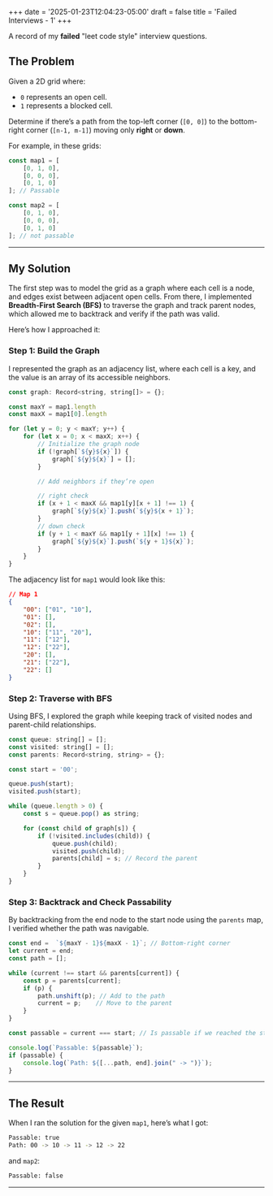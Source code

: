 +++
date = '2025-01-23T12:04:23-05:00'
draft = false
title = 'Failed Interviews - 1'
+++

A record of my **failed** "leet code style" interview questions.

## The Problem

Given a 2D grid where:
- `0` represents an open cell.
- `1` represents a blocked cell.

Determine if there’s a path from the top-left corner (`[0, 0]`) to the bottom-right corner (`[n-1, m-1]`) moving only **right** or **down**. 

For example, in these grids:

```javascript
const map1 = [
    [0, 1, 0],
    [0, 0, 0],
    [0, 1, 0]
]; // Passable

const map2 = [
    [0, 1, 0],
    [0, 0, 0],
    [0, 1, 0]
]; // not passable
```

---

## My Solution

The first step was to model the grid as a graph where each cell is a node, and edges exist between adjacent open cells. From there, I implemented **Breadth-First Search (BFS)** to traverse the graph and track parent nodes, which allowed me to backtrack and verify if the path was valid.

Here’s how I approached it:

### Step 1: Build the Graph

I represented the graph as an adjacency list, where each cell is a key, and the value is an array of its accessible neighbors.

```javascript
const graph: Record<string, string[]> = {};

const maxY = map1.length
const maxX = map1[0].length 

for (let y = 0; y < maxY; y++) {
    for (let x = 0; x < maxX; x++) {
        // Initialize the graph node
        if (!graph[`${y}${x}`]) {
            graph[`${y}${x}`] = [];
        }

        // Add neighbors if they’re open

        // right check
        if (x + 1 < maxX && map1[y][x + 1] !== 1) {
            graph[`${y}${x}`].push(`${y}${x + 1}`);
        }
        // down check
        if (y + 1 < maxY && map1[y + 1][x] !== 1) {
            graph[`${y}${x}`].push(`${y + 1}${x}`);
        }
    }
}
```

The adjacency list for `map1` would look like this:

```json
// Map 1
{
    "00": ["01", "10"],
    "01": [],
    "02": [],
    "10": ["11", "20"],
    "11": ["12"],
    "12": ["22"],
    "20": [],
    "21": ["22"],
    "22": []
}
```

### Step 2: Traverse with BFS

Using BFS, I explored the graph while keeping track of visited nodes and parent-child relationships.

```javascript
const queue: string[] = [];
const visited: string[] = [];
const parents: Record<string, string> = {};

const start = '00';

queue.push(start);
visited.push(start);

while (queue.length > 0) {
    const s = queue.pop() as string;

    for (const child of graph[s]) {
        if (!visited.includes(child)) {
            queue.push(child);
            visited.push(child);
            parents[child] = s; // Record the parent
        }
    }
}
```

### Step 3: Backtrack and Check Passability

By backtracking from the end node to the start node using the `parents` map, I verified whether the path was navigable.

```javascript
const end =  `${maxY - 1}${maxX - 1}`; // Bottom-right corner
let current = end;
const path = [];

while (current !== start && parents[current]) {
    const p = parents[current];
    if (p) {
        path.unshift(p); // Add to the path
        current = p;    // Move to the parent
    }
}

const passable = current === start; // Is passable if we reached the start

console.log(`Passable: ${passable}`);
if (passable) {
    console.log(`Path: ${[...path, end].join(" -> ")}`);
}
```

---

## The Result

When I ran the solution for the given `map1`, here’s what I got:

```bash
Passable: true
Path: 00 -> 10 -> 11 -> 12 -> 22
```

and `map2`:

```bash
Passable: false
```

---

